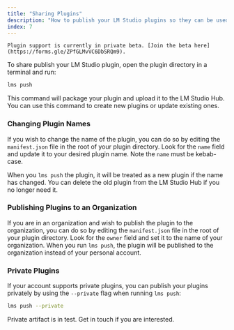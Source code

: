 ```yaml
---
title: "Sharing Plugins"
description: "How to publish your LM Studio plugins so they can be used by others"
index: 7
---
```


```lms_private_beta
Plugin support is currently in private beta. [Join the beta here](https://forms.gle/ZPfGLMvVC6DbSRQm9).
```

To share publish your LM Studio plugin, open the plugin directory in a terminal and run:

```bash
lms push
```

This command will package your plugin and upload it to the LM Studio Hub. You can use this command to create new plugins or update existing ones.

### Changing Plugin Names

If you wish to change the name of the plugin, you can do so by editing the `manifest.json` file in the root of your plugin directory. Look for the `name` field and update it to your desired plugin name. Note the `name` must be kebab-case.

When you `lms push` the plugin, it will be treated as a new plugin if the name has changed. You can delete the old plugin from the LM Studio Hub if you no longer need it.

### Publishing Plugins to an Organization

If you are in an organization and wish to publish the plugin to the organization, you can do so by editing the `manifest.json` file in the root of your plugin directory. Look for the `owner` field and set it to the name of your organization. When you run `lms push`, the plugin will be published to the organization instead of your personal account.

### Private Plugins

If your account supports private plugins, you can publish your plugins privately by using the `--private` flag when running `lms push`:

```bash
lms push --private
```

Private artifact is in test. Get in touch if you are interested.
